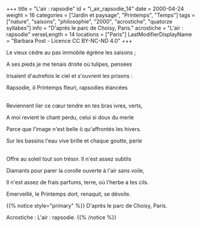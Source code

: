 +++
title = "L'air : rapsodie"
id = "l_air_rapsodie_14"
date = 2000-04-24
weight = 16
categories = ["Jardin et paysage", "Printemps", "Temps"]
tags = ["nature", "saisons", "philosophie", "2000", "acrostiche", "quatorze syllabes"]
info = "D'après le parc de Choisy, Paris."
acrostiche = "L'air : rapsodie"
verseLength = 14
locations = ["Paris"]
LastModifierDisplayName = "Barbara Post - Licence CC BY-NC-ND 4.0"
+++

Le vieux cèdre au pas immobile égrène les saisons ;

A ses pieds je me tenais droite où tulipes, pensées

Irisaient d'autrefois le ciel et s'ouvrent les prisons :

Rapsodie, ô Printemps fleuri, rapsodies élancées

 \
Reviennent lier ce cœur tendre en tes bras ivres, verts,

A moi revient le chant perdu, celui si doux du merle

Parce que l'image n'est belle ô qu'affrontés les hivers.

Sur les bassins l'eau vive brille et chaque goutte, perle

 \
Offre au soleil tout son trésor. Il n'est assez subtils

Diamants pour parer la corolle ouverte à l'air sans voile,

Il n'est assez de frais parfums, terre, où l'herbe a tes cils.

Emerveillé, le Printemps dort, renaquit, se dévoile.

{{% notice style="primary" %}}
D'après le parc de Choisy, Paris.

Acrostiche : L'air : rapsodie.
{{% /notice %}}
